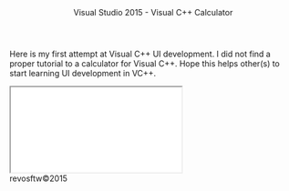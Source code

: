
<title>Visual Calculator</title>
<HEADER>Visual Studio 2015 - Visual C++ Calculator</HEADER>
<p>
Here is my first attempt at Visual C++ UI development.
I did not find a proper tutorial to a calculator for Visual C++.
Hope this helps other(s) to start learning UI development in VC++.
</p>
<iframe src="./sample/calculator.jpg"></iframe>
<footer>revosftw&copy;2015</footer>